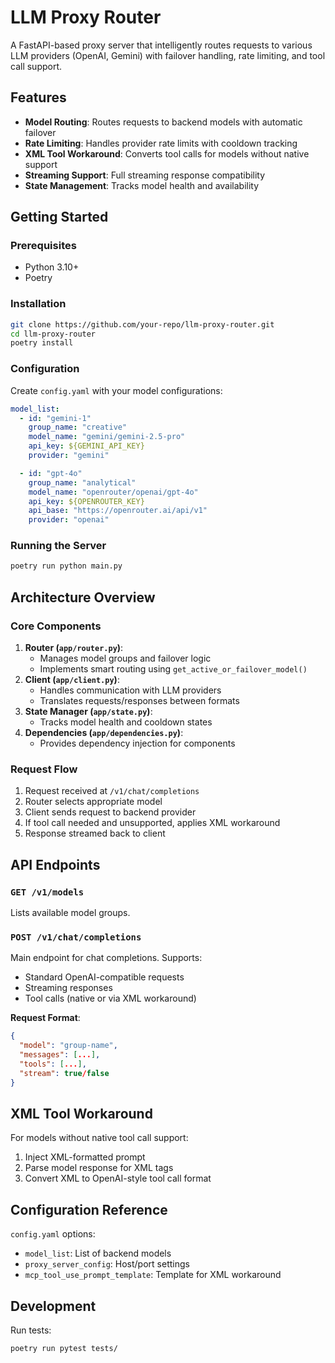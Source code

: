 # LLM Proxy Router

A FastAPI-based proxy server that intelligently routes requests to various LLM providers (OpenAI, Gemini) with failover handling, rate limiting, and tool call support.

## Features
- **Model Routing**: Routes requests to backend models with automatic failover
- **Rate Limiting**: Handles provider rate limits with cooldown tracking
- **XML Tool Workaround**: Converts tool calls for models without native support
- **Streaming Support**: Full streaming response compatibility
- **State Management**: Tracks model health and availability

## Getting Started

### Prerequisites
- Python 3.10+
- Poetry

### Installation
```bash
git clone https://github.com/your-repo/llm-proxy-router.git
cd llm-proxy-router
poetry install
```

### Configuration
Create `config.yaml` with your model configurations:
```yaml
model_list:
  - id: "gemini-1"
    group_name: "creative"
    model_name: "gemini/gemini-2.5-pro"
    api_key: ${GEMINI_API_KEY}
    provider: "gemini"

  - id: "gpt-4o"
    group_name: "analytical"
    model_name: "openrouter/openai/gpt-4o"
    api_key: ${OPENROUTER_KEY}
    api_base: "https://openrouter.ai/api/v1"
    provider: "openai"
```

### Running the Server
```bash
poetry run python main.py
```

## Architecture Overview

### Core Components
1. **Router (`app/router.py`)**: 
   - Manages model groups and failover logic
   - Implements smart routing using `get_active_or_failover_model()`
2. **Client (`app/client.py`)**:
   - Handles communication with LLM providers
   - Translates requests/responses between formats
3. **State Manager (`app/state.py`)**:
   - Tracks model health and cooldown states
4. **Dependencies (`app/dependencies.py`)**:
   - Provides dependency injection for components

### Request Flow
1. Request received at `/v1/chat/completions`
2. Router selects appropriate model
3. Client sends request to backend provider
4. If tool call needed and unsupported, applies XML workaround
5. Response streamed back to client

## API Endpoints

### `GET /v1/models`
Lists available model groups.

### `POST /v1/chat/completions`
Main endpoint for chat completions. Supports:
- Standard OpenAI-compatible requests
- Streaming responses
- Tool calls (native or via XML workaround)

**Request Format**:
```json
{
  "model": "group-name",
  "messages": [...],
  "tools": [...],
  "stream": true/false
}
```

## XML Tool Workaround
For models without native tool call support:
1. Inject XML-formatted prompt
2. Parse model response for XML tags
3. Convert XML to OpenAI-style tool call format

## Configuration Reference
`config.yaml` options:
- `model_list`: List of backend models
- `proxy_server_config`: Host/port settings
- `mcp_tool_use_prompt_template`: Template for XML workaround

## Development
Run tests:
```bash
poetry run pytest tests/